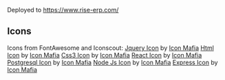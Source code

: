 Deployed to https://www.rise-erp.com/

## Icons
Icons from FontAwesome and Iconscout:
[Jquery Icon](https://iconscout.com/icons/jquery) by [Icon Mafia](https://iconscout.com/contributors/icon-mafia)
[Html Icon](https://iconscout.com/icons/html) by [Icon Mafia](https://iconscout.com/contributors/icon-mafia)
[Css3 Icon](https://iconscout.com/icons/css3) by [Icon Mafia](https://iconscout.com/contributors/icon-mafia)
[React Icon](https://iconscout.com/icons/react) by [Icon Mafia](https://iconscout.com/contributors/icon-mafia)
[Postgresql Icon](https://iconscout.com/icons/postgresql) by [Icon Mafia](https://iconscout.com/contributors/icon-mafia)
[Node Js Icon](https://iconscout.com/icons/node-js) by [Icon Mafia](https://iconscout.com/contributors/icon-mafia)
[Express Icon](https://iconscout.com/icons/express) by [Icon Mafia](https://iconscout.com/contributors/icon-mafia)
